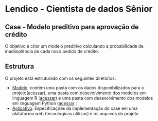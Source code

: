 # Lendico - Cientista de dados Sênior
## Case - Modelo preditivo para aprovação de crédito
O objetivo é criar um modelo preditivo calculando a probabilidade de
inadimplência de cada novo pedido de crédito.

## Estrutura
O projeto está estruturado com os seguintes diretórios:
- [Modelo](./modelos): contém uma pasta com os dados disponibilizados para o projeto([acessar](./modelos/data)), 
uma pasta com desevolvimento dos modelos em linguagem R ([acessar](./modelos/linguagemR)) 
e uma pasta com desevolvimento dos modelos em linguagem Python ([acessar](./modelos/linguagemPython) ;
- [Aplicativo](./aplicativo): Especificações da implementação do case em uma plataforma web (tecnologicas utilizas) 
e os arquivos do projeto
